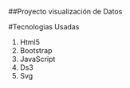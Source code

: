 ##Proyecto visualización de Datos

#Tecnologias Usadas

1. Html5
2. Bootstrap
3. JavaScript
4. Ds3
4. Svg

